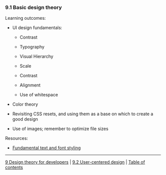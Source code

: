 ### 9.1 Basic design theory

Learning outcomes:

- UI design fundamentals:

  - Contrast

  - Typography

  - Visual Hierarchy

  - Scale

  - Contrast

  - Alignment

  - Use of whitespace

- Color theory

- Revisiting CSS resets, and using them as a base on which to create a good design

- Use of images; remember to optimize file sizes

Resources:

- [Fundamental text and font styling](https://developer.mozilla.org/docs/Learn/CSS/Styling_text/Fundamentals)

---

[9 Design theory for developers](/curriculum/2-core/4-best-practices-and-essential-tooling/9-0-design-theory-for-developers.md) | [9.2 User-centered design](/curriculum/2-core/4-best-practices-and-essential-tooling/9-2-user-centered-design.md) | [Table of contents](/TOC.md)
